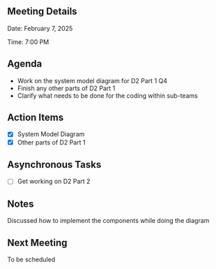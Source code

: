 ## Meeting Details

Date: February 7, 2025

Time: 7:00 PM 

## Agenda

- Work on the system model diagram for D2 Part 1 Q4
- Finish any other parts of D2 Part 1
- Clarify what needs to be done for the coding within sub-teams

## Action Items

- [x]  System Model Diagram
- [x]  Other parts of D2 Part 1

## Asynchronous Tasks

- [ ]  Get working on D2 Part 2

## Notes

Discussed how to implement the components while doing the diagram

## Next Meeting

To be scheduled
